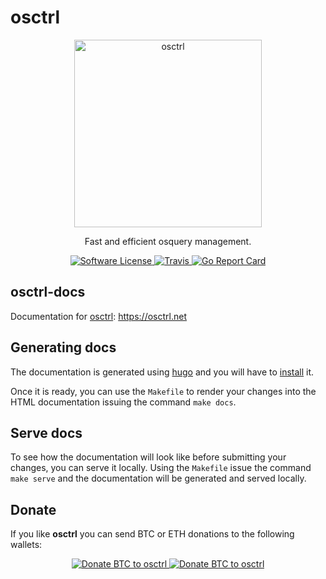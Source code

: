 # osctrl

<p align="center">
  <img alt="osctrl" src="logo.png" width="300" />
  <p align="center">
    Fast and efficient osquery management.
  </p>
  <p align="center">
    <a href="https://github.com/jmpsec/osctrl/blob/master/LICENSE.md">
      <img alt="Software License" src="https://img.shields.io/badge/license-GPL3-brightgreen.svg?style=flat-square">
    </a>
    <a href="https://travis-ci.org/jmpsec/osctrl">
      <img alt="Travis" src="https://img.shields.io/travis/jmpsec/osctrl/master.svg?style=flat-square">
    </a>
    <a href="https://goreportcard.com/report/github.com/jmpsec/osctrl">
      <img alt="Go Report Card" src="https://goreportcard.com/badge/github.com/jmpsec/osctrl?style=flat-square&fuckgithubcache=1">
    </a>
  </p>
</p>

## osctrl-docs

Documentation for [osctrl](https://github.com/jmpsec/osctrl): https://osctrl.net

## Generating docs

The documentation is generated using [hugo](https://gohugo.io/) and you will have to [install](https://gohugo.io/getting-started/installing/) it.

Once it is ready, you can use the `Makefile` to render your changes into the HTML documentation issuing the command `make docs`.

## Serve docs

To see how the documentation will look like before submitting your changes, you can serve it locally. Using the `Makefile` issue the command `make serve` and the documentation will be generated and served locally.

## Donate

If you like **osctrl** you can send BTC or ETH donations to the following wallets:

<p align="center">
  <a href="bitcoin:bc1qvjep6r6j7a00xyhcgp4g2ea2f4pupaprcvllj5">
    <img alt="Donate BTC to osctrl" src="https://osctrl.net/btc.png&fuckgithubcache=1">
  </a>
  <a href="ethereum:0x99e211251fca06286596498823Fd0a48785B64eB">
    <img alt="Donate BTC to osctrl" src="https://osctrl.net/eth.png&fuckgithubcache=1">
  </a>
<p>
